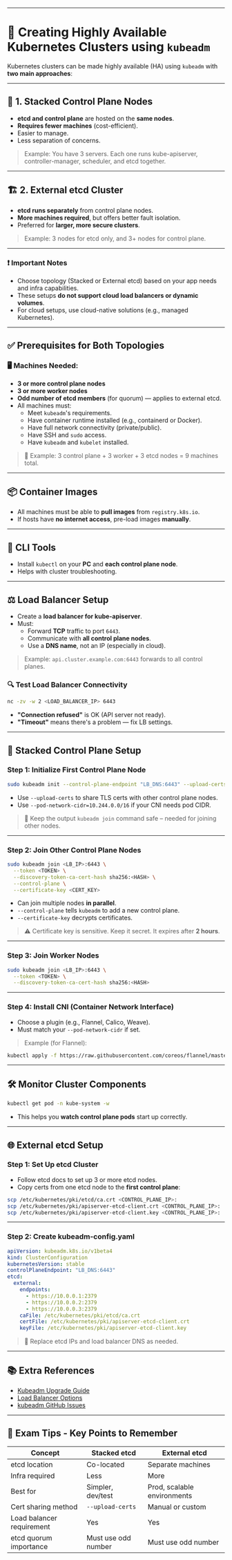 
---

# 📘 Creating Highly Available Kubernetes Clusters using `kubeadm`

Kubernetes clusters can be made highly available (HA) using `kubeadm` with **two main approaches**:

---

## 🧱 1. **Stacked Control Plane Nodes**
- **etcd and control plane** are hosted on the **same nodes**.
- **Requires fewer machines** (cost-efficient).
- Easier to manage.
- Less separation of concerns.

> Example: You have 3 servers. Each one runs kube-apiserver, controller-manager, scheduler, and etcd together.

---

## 🏗️ 2. **External etcd Cluster**
- **etcd runs separately** from control plane nodes.
- **More machines required**, but offers better fault isolation.
- Preferred for **larger, more secure clusters**.

> Example: 3 nodes for etcd only, and 3+ nodes for control plane.

---

### ❗ Important Notes
- Choose topology (Stacked or External etcd) based on your app needs and infra capabilities.
- These setups **do not support cloud load balancers or dynamic volumes**.
- For cloud setups, use cloud-native solutions (e.g., managed Kubernetes).

---

## ✅ Prerequisites for Both Topologies

### 🖥️ Machines Needed:
- **3 or more control plane nodes**
- **3 or more worker nodes**
- **Odd number of etcd members** (for quorum) — applies to external etcd.
- All machines must:
  - Meet `kubeadm`'s requirements.
  - Have container runtime installed (e.g., containerd or Docker).
  - Have full network connectivity (private/public).
  - Have SSH and `sudo` access.
  - Have `kubeadm` and `kubelet` installed.

> 📌 Example: 3 control plane + 3 worker + 3 etcd nodes = 9 machines total.

---

## 📦 Container Images
- All machines must be able to **pull images** from `registry.k8s.io`.
- If hosts have **no internet access**, pre-load images **manually**.

---

## 🧰 CLI Tools
- Install `kubectl` on your **PC** and **each control plane node**.
- Helps with cluster troubleshooting.

---

## ⚖️ Load Balancer Setup

- Create a **load balancer for kube-apiserver**.
- Must:
  - Forward **TCP** traffic to port `6443`.
  - Communicate with **all control plane nodes**.
  - Use a **DNS name**, not an IP (especially in cloud).

> Example: `api.cluster.example.com:6443` forwards to all control planes.

### 🔍 Test Load Balancer Connectivity
```bash
nc -zv -w 2 <LOAD_BALANCER_IP> 6443
```
- **"Connection refused"** is OK (API server not ready).
- **"Timeout"** means there's a problem — fix LB settings.

---

## 🚀 Stacked Control Plane Setup

### Step 1: Initialize First Control Plane Node
```bash
sudo kubeadm init --control-plane-endpoint "LB_DNS:6443" --upload-certs
```
- Use `--upload-certs` to share TLS certs with other control plane nodes.
- Use `--pod-network-cidr=10.244.0.0/16` if your CNI needs pod CIDR.

> 📝 Keep the output `kubeadm join` command safe – needed for joining other nodes.

---

### Step 2: Join Other Control Plane Nodes
```bash
sudo kubeadm join <LB_IP>:6443 \
  --token <TOKEN> \
  --discovery-token-ca-cert-hash sha256:<HASH> \
  --control-plane \
  --certificate-key <CERT_KEY>
```
- Can join multiple nodes **in parallel**.
- `--control-plane` tells `kubeadm` to add a new control plane.
- `--certificate-key` decrypts certificates.

> ⚠️ Certificate key is sensitive. Keep it secret. It expires after **2 hours**.

---

### Step 3: Join Worker Nodes
```bash
sudo kubeadm join <LB_IP>:6443 \
  --token <TOKEN> \
  --discovery-token-ca-cert-hash sha256:<HASH>
```

---

### Step 4: Install CNI (Container Network Interface)
- Choose a plugin (e.g., Flannel, Calico, Weave).
- Must match your `--pod-network-cidr` if set.

> Example (for Flannel):
```bash
kubectl apply -f https://raw.githubusercontent.com/coreos/flannel/master/Documentation/kube-flannel.yml
```

---

## 🛠️ Monitor Cluster Components
```bash
kubectl get pod -n kube-system -w
```
- This helps you **watch control plane pods** start up correctly.

---

## 🌐 External etcd Setup

### Step 1: Set Up etcd Cluster
- Follow etcd docs to set up 3 or more etcd nodes.
- Copy certs from one etcd node to the **first control plane**:

```bash
scp /etc/kubernetes/pki/etcd/ca.crt <CONTROL_PLANE_IP>:
scp /etc/kubernetes/pki/apiserver-etcd-client.crt <CONTROL_PLANE_IP>:
scp /etc/kubernetes/pki/apiserver-etcd-client.key <CONTROL_PLANE_IP>:
```

---

### Step 2: Create kubeadm-config.yaml
```yaml
apiVersion: kubeadm.k8s.io/v1beta4
kind: ClusterConfiguration
kubernetesVersion: stable
controlPlaneEndpoint: "LB_DNS:6443"
etcd:
  external:
    endpoints:
      - https://10.0.0.1:2379
      - https://10.0.0.2:2379
      - https://10.0.0.3:2379
    caFile: /etc/kubernetes/pki/etcd/ca.crt
    certFile: /etc/kubernetes/pki/apiserver-etcd-client.crt
    keyFile: /etc/kubernetes/pki/apiserver-etcd-client.key
```

> 📝 Replace etcd IPs and load balancer DNS as needed.

---

## 📚 Extra References
- [Kubeadm Upgrade Guide](https://kubernetes.io/docs/reference/setup-tools/kubeadm/kubeadm-upgrade/)
- [Load Balancer Options](https://kubernetes.io/docs/setup/production-environment/tools/kubeadm/high-availability/#options-for-software-load-balancing)
- [kubeadm GitHub Issues](https://github.com/kubernetes/kubeadm/issues)

---

## 🧠 Exam Tips - Key Points to Remember

| Concept                          | Stacked etcd            | External etcd              |
|----------------------------------|--------------------------|----------------------------|
| etcd location                   | Co-located               | Separate machines          |
| Infra required                  | Less                     | More                       |
| Best for                        | Simpler, dev/test        | Prod, scalable environments |
| Cert sharing method            | `--upload-certs`         | Manual or custom           |
| Load balancer requirement      | Yes                      | Yes                        |
| etcd quorum importance         | Must use odd number      | Must use odd number        |

